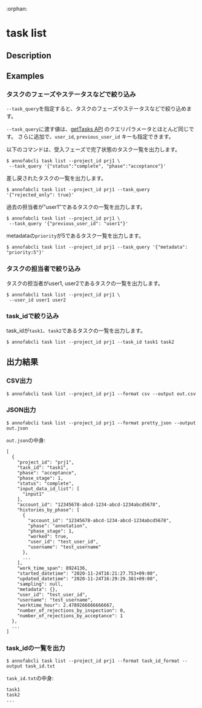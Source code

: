 :orphan:
# task list

## Description

## Examples

### タスクのフェーズやステータスなどで絞り込み
`--task_query`を指定すると、タスクのフェーズやステータスなどで絞り込めます。

`--task_query`に渡す値は、[getTasks API](https://annofab.com/docs/api/#operation/getTasks) のクエリパラメータとほとんど同じです。
さらに追加で、`user_id`, `previous_user_id` キーも指定できます。

以下のコマンドは、受入フェーズで完了状態のタスク一覧を出力します。

```
$ annofabcli task list --project_id prj1 \
 --task_query '{"status":"complete", "phase":"acceptance"}' 
```


差し戻されたタスクの一覧を出力します。

```
$ annofabcli task list --project_id prj1 --task_query '{"rejected_only": true}' 
```


過去の担当者が"user1"であるタスクの一覧を出力します。

```
$ annofabcli task list --project_id prj1 \
 --task_query '{"previous_user_id": "user1"}' 
```

metadataの`priority`が5であるタスク一覧を出力します。

```
$ annofabcli task list --project_id prj1 --task_query '{"metadata": "priority:5"}'
```


### タスクの担当者で絞り込み
タスクの担当者がuser1, user2であるタスクの一覧を出力します。

```
$ annofabcli task list --project_id prj1 \
 --user_id user1 user2 
```


### task_idで絞り込み
task_idが`task1`、`task2`であるタスクの一覧を出力します。


```
$ annofabcli task list --project_id prj1 --task_id task1 task2
```




## 出力結果
### CSV出力

```
$ annofabcli task list --project_id prj1 --format csv --output out.csv
```


### JSON出力

```
$ annofabcli task list --project_id prj1 --format pretty_json --output out.json
```

`out.json`の中身:

```
[ 
  {
    "project_id": "prj1",
    "task_id": "task1",
    "phase": "acceptance",
    "phase_stage": 1,
    "status": "complete",
    "input_data_id_list": [
      "input1"
    ],
    "account_id": "12345678-abcd-1234-abcd-1234abcd5678",
    "histories_by_phase": [
      {
        "account_id": "12345678-abcd-1234-abcd-1234abcd5678",
        "phase": "annotation",
        "phase_stage": 1,
        "worked": true,
        "user_id": "test_user_id",
        "username": "test_username"
      },
      ...
    ],
    "work_time_span": 8924136,
    "started_datetime": "2020-11-24T16:21:27.753+09:00",
    "updated_datetime": "2020-11-24T16:29:29.381+09:00",
    "sampling": null,
    "metadata": {},
    "user_id": "test_user_id",
    "username": "test_username",
    "worktime_hour": 2.4789266666666667,
    "number_of_rejections_by_inspection": 0,
    "number_of_rejections_by_acceptance": 1
  },
  ...
]

```

### task_idの一覧を出力

```
$ annofabcli task list --project_id prj1 --format task_id_format --output task_id.txt
```

`task_id.txt`の中身: 

```
task1
task2
...
```